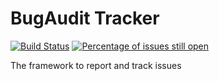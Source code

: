 # BugAudit Tracker
[![Build Status](https://travis-ci.org/bugaudit/bugaudit-tracker.svg)](https://travis-ci.org/bugaudit/bugaudit-tracker)
[![Percentage of issues still open](http://isitmaintained.com/badge/open/bugaudit/bugaudit-tracker.svg)](http://isitmaintained.com/project/bugaudit/bugaudit-tracker "Percentage of issues still open")

The framework to report and track issues